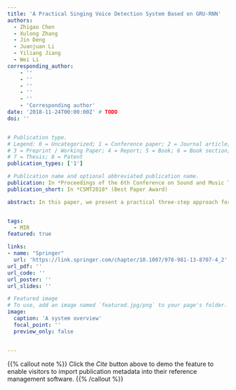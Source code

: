 ```yaml
---
title: 'A Practical Singing Voice Detection System Based on GRU-RNN'
authors:
  - Zhigao Chen
  - Xulong Zhang
  - Jin Deng
  - Juanjuan Li
  - Yiliang Jiang
  - Wei Li
corresponding_author:
    - ''
    - ''
    - ''
    - ''
    - ''
    - 'Corresponding author'
date: '2018-11-24T00:00:00Z' # TODO
doi: ''


# Publication type.
# Legend: 0 = Uncategorized; 1 = Conference paper; 2 = Journal article;
# 3 = Preprint / Working Paper; 4 = Report; 5 = Book; 6 = Book section;
# 7 = Thesis; 8 = Patent
publication_types: ['1']

# Publication name and optional abbreviated publication name.
publication: In *Proceedings of the 6th Conference on Sound and Music Technology*
publication_short: In *CSMT2018* (Best Paper Award)

abstract: In this paper, we present a practical three-step approach for singing voice detection based on a gated recurrent unit (GRU) recurrent neural network (RNN) and the proposed method achieves comparable results to state-of-the-art method. We combine four classic features—namely Mel-frequency Cepstral Coefficients (MFCC), Mel-filter Bank, Linear Predictive Cepstral Coefficients (LPCC), and Chroma. Then, the mixed signal is first preprocessed by singing voice separation (SVS) with the Deep U-Net Convolutional Networks. Long short-term memory (LSTM) and GRU are both proposed to solve the gradient vanish problem in RNN. In our experiments, we set the block duration as 120 ms and 720 ms respectively, and we get comparable or better results than results from state-of-the-art methods, while results on Jamendo are not as good as those from RWC-Pop.


tags:
  - MIR
featured: true

links:
- name: "Springer"
  url: 'https://link.springer.com/chapter/10.1007/978-981-13-8707-4_2'
url_pdf: ''
url_code: ''
url_poster: ''
url_slides: ''

# Featured image
# To use, add an image named `featured.jpg/png` to your page's folder.
image:
  caption: 'A system overview'
  focal_point: ''
  preview_only: false


---
```


{{% callout note %}}
Click the _Cite_ button above to demo the feature to enable visitors to import publication metadata into their reference management software.
{{% /callout %}}


